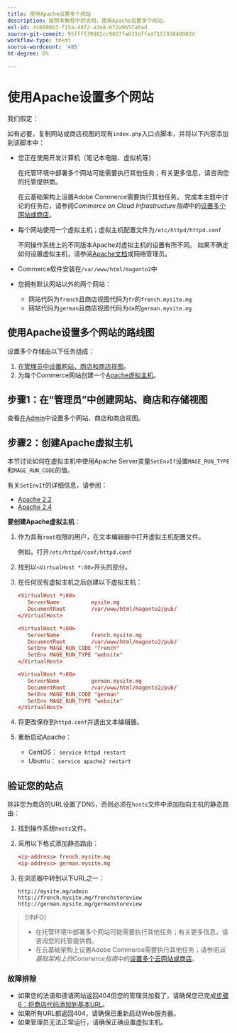```yaml
---
title: 使用Apache设置多个网站
description: 按照本教程中的说明，使用Apache设置多个网站。
exl-id: 4c6890b3-f15a-46f2-a3e8-6f2a9b57a6ad
source-git-commit: 95ffff39d82cc9027fa633dffedf15193040802d
workflow-type: tm+mt
source-wordcount: '485'
ht-degree: 0%

---
```


# 使用Apache设置多个网站

我们假定：

如有必要，复制网站或商店视图的现有`index.php`入口点脚本，并将以下内容添加到该脚本中：

- 您正在使用开发计算机（笔记本电脑、虚拟机等）

  在托管环境中部署多个网站可能需要执行其他任务；有关更多信息，请咨询您的托管提供商。

  在云基础架构上设置Adobe Commerce需要执行其他任务。 完成本主题中讨论的任务后，请参阅&#x200B;_Commerce on Cloud Infrastructure指南_&#x200B;中的[设置多个网站或商店](https://experienceleague.adobe.com/docs/commerce-cloud-service/user-guide/configure-store/multiple-sites.html?lang=zh-Hans)。

- 每个网站使用一个虚拟主机；虚拟主机配置文件为`/etc/httpd/httpd.conf`

  不同操作系统上的不同版本Apache对虚拟主机的设置有所不同。 如果不确定如何设置虚拟主机，请参阅[Apache文档](https://httpd.apache.org/docs/2.4/vhosts)或网络管理员。

- Commerce软件安装在`/var/www/html/magento2`中
- 您拥有默认网站以外的两个网站：

   - 网站代码为`french`且商店视图代码为`fr`的`french.mysite.mg`
   - 网站代码为`german`且商店视图代码为`de`的`german.mysite.mg`

## 使用Apache设置多个网站的路线图

设置多个存储由以下任务组成：

1. [在管理员中设置网站、商店和商店视图](ms-admin.md)。
1. 为每个Commerce网站创建一个[Apache虚拟主机](#step-2-create-apache-virtual-hosts)。

## 步骤1：在“管理员”中创建网站、商店和存储视图

查看[在Admin](ms-admin.md)中设置多个网站、商店和商店视图。

## 步骤2：创建Apache虚拟主机

本节讨论如何在虚拟主机中使用Apache Server变量`SetEnvIf`设置`MAGE_RUN_TYPE`和`MAGE_RUN_CODE`的值。

有关`SetEnvIf`的详细信息，请参阅：

- [Apache 2.2](https://httpd.apache.org/docs/2.2/mod/mod_setenvif.html)
- [Apache 2.4](https://httpd.apache.org/docs/2.4/mod/mod_setenvif.html)

**要创建Apache虚拟主机**：

1. 作为具有`root`权限的用户，在文本编辑器中打开虚拟主机配置文件。

   例如，打开`/etc/httpd/conf/httpd.conf`

1. 找到以`<VirtualHost *:80>`开头的部分。
1. 在任何现有虚拟主机之后创建以下虚拟主机：

   ```conf
   <VirtualHost *:80>
      ServerName          mysite.mg
      DocumentRoot        /var/www/html/magento2/pub/
   </VirtualHost>
   
   <VirtualHost *:80>
      ServerName          french.mysite.mg
      DocumentRoot        /var/www/html/magento2/pub/
      SetEnv MAGE_RUN_CODE "french"
      SetEnv MAGE_RUN_TYPE "website"
   </VirtualHost>
   
   <VirtualHost *:80>
      ServerName          german.mysite.mg
      DocumentRoot        /var/www/html/magento2/pub/
      SetEnv MAGE_RUN_CODE "german"
      SetEnv MAGE_RUN_TYPE "website"
   </VirtualHost>
   ```

1. 将更改保存到`httpd.conf`并退出文本编辑器。
1. 重新启动Apache：

   - CentOS： `service httpd restart`
   - Ubuntu： `service apache2 restart`

## 验证您的站点

除非您为商店的URL设置了DNS，否则必须在`hosts`文件中添加指向主机的静态路由：

1. 找到操作系统`hosts`文件。
1. 采用以下格式添加静态路由：

   ```conf
   <ip-address> french.mysite.mg
   <ip-address> german.mysite.mg
   ```

1. 在浏览器中转到以下URL之一：

   ```http
   http://mysite.mg/admin
   http://french.mysite.mg/frenchstoreview
   http://german.mysite.mg/germanstoreview
   ```

>[!INFO]
>
>- 在托管环境中部署多个网站可能需要执行其他任务；有关更多信息，请咨询您的托管提供商。
>- 在云基础架构上设置Adobe Commerce需要执行其他任务；请参阅&#x200B;_云基础架构上的Commerce指南_&#x200B;中的[设置多个云网站或商店](https://experienceleague.adobe.com/docs/commerce-cloud-service/user-guide/configure-store/multiple-sites.html?lang=zh-Hans)。

### 故障排除

- 如果您的法语和德语网站返回404但您的管理员加载了，请确保您已完成[步骤6：将商店代码添加到基本URL](ms-admin.md#step-6-add-the-store-code-to-the-base-url)。
- 如果所有URL都返回404，请确保已重新启动Web服务器。
- 如果管理员无法正常运行，请确保正确设置虚拟主机。
